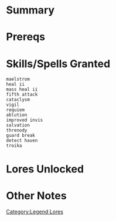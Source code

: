 # Summary

# Prereqs

# Skills/Spells Granted

`maelstrom`  
`heal ii`  
`mass heal ii`  
`fifth attack`  
`cataclysm`  
`vigil`  
`requiem`  
`ablution`  
`improved invis`  
`salvation`  
`threnody`  
`guard break`  
`detect haven`  
`troika`

# Lores Unlocked

# Other Notes

[Category:Legend Lores](Category:Legend_Lores "wikilink")
